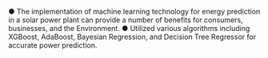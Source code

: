● The implementation of machine learning technology for energy prediction in a solar power plant can provide a number of
benefits for consumers, businesses, and the Environment.
● Utilized various algorithms including XGBoost, AdaBoost, Bayesian Regression, and Decision Tree Regressor for accurate
power prediction.

